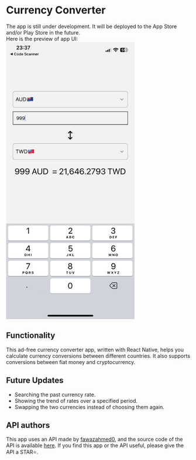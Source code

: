 # Currency Converter
The app is still under development. It will be deployed to the App Store and/or Play Store in the future.</br>
Here is the preview of app UI:</br>
<img src="/readmeImg/preview.PNG" width="351" height="759">

## Functionality
This ad-free currency converter app, written with React Native, helps you calculate currency conversions between different countries. It also supports conversions between fiat money and cryptocurrency.

## Future Updates
- Searching the past currency rate.
- Showing the trend of rates over a specified period.
- Swapping the two currencies instead of choosing them again.

## API authors
This app uses an API made by [fawazahmed0](https://github.com/fawazahmed0), and the source code of the API is available [here](https://github.com/fawazahmed0/exchange-api). If you find this app or the API useful, please give the API a STAR⭐.
